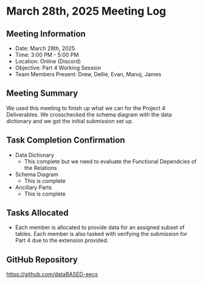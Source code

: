 # March 28th, 2025 Meeting Log
## Meeting Information
- Date: March 28th, 2025
- Time: 3:00 PM - 5:00 PM
- Location: Online (Discord)
- Objective: Part 4 Working Session
- Team Members Present: Drew, Dellie, Evan, Manoj, James

## Meeting Summary
  We used this meeting to finish up what we can for the Project 4 Deliverables. We crosschecked the schema diagram with the data dictionary and we got the initial submission set up.

## Task Completion Confirmation
- Data Dictionary
  - This complete but we need to evaluate the Functional Dependcies of the Relations
- Schema Diagram
  - This is complete
- Ancillary Parts
  - This is complete

## Tasks Allocated
  - Each member is allocated to provide data for an assigned subset of tables. Each member is also tasked with verifying the submission for Part 4 due to the extension provided.

## GitHub Repository
https://github.com/dataBASED-eecs